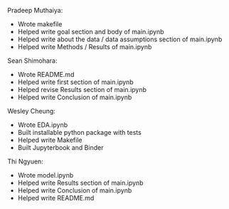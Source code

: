 Pradeep Muthaiya:
- Wrote makefile
- Helped write goal section and body of main.ipynb
- Helped write about the data / data assumptions section of main.ipynb
- Helped write Methods / Results of main.ipynb

Sean Shimohara:
- Wrote README.md
- Helped write first section of main.ipynb
- Helped revise Results section of main.ipynb
- Helped write Conclusion of main.ipynb

Wesley Cheung:
- Wrote EDA.ipynb
- Built installable python package with tests
- Helped write Makefile
- Built Jupyterbook and Binder

Thi Ngyuen:
- Wrote model.ipynb
- Helped write Results section of main.ipynb
- Helped write Conclusion of main.ipynb 
- Helped write README.md
